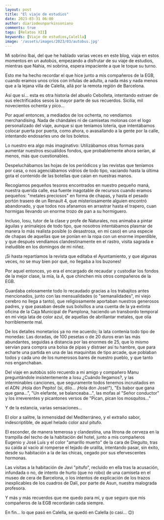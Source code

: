 ```yaml
---
layout: post
title: "El viaje de estudios"
date: 2023-03-31 06:00
author: diariodeunparkinsoniano
comments: true
tags: [Relatos XII] 
keywords: [Viaje de estudios,Calella]
image: '/assets/images/2023/03/autobus.jpg'
---
```

Mi sobrino Ibai, del que he hablado varias veces en este blog, viaja en estos momentos en un autobús, empezando a disfrutar de su viaje de estudios, mientras que Nahia, mi sobrina, espera impaciente a que le toque su turno.

Esto me ha hecho recordar el que hice junto a mis compañeros de la EGB, cuando eramos unos críos con ínfulas de adulto, a nada más y nada menos que a la lejana villa de Calella, allá por la remota región de Barcelona.

Así que sí... esta es otra historia del abuelo Cebolleta, intentando extraer de sus electrificados sesos la mayor parte de sus recuerdos. Sicilia, mil novecientos ochenta y pico...

Por aquel entonces, a mediados de los ochenta, no vendíamos merchandising. Nada de chándales ni de camisetas molonas con el logo personalizado del viaje, aunque si que teníamos lotería, que intentábamos colocar puerta por puerta, como ahora, o avasallando a la gente por la calle, intentando endosarles uno de los boletos.

Lo nuestro era algo más imaginativo: Utilizábamos otras formas para aumentar nuestros escuálidos fondos, que probablemente ahora serían, al menos, más que cuestionables.

Despeluchábamos las hojas de los periódicos y las revistas que teníamos por casa, o nos agenciábamos vidrios de todo tipo, vaciando hasta la última gota el contenido de las botellas que caían en nuestras manos.

Recogíamos pequeños tesoros encontrados en nuestro pequeño maná, nuestra querida calle, esa fuente inagotable de recursos cuando eramos pequeños: "metales preciosos" en forma de chapas, y hasta el pesado portón trasero de un Renault 4, que misteriosamente alguien encontró abandonado, y que todos nos afanamos en arrastrar hasta el trapero, cuan hormigas llevando un enorme trozo de pan a su hormiguero.

Incluso, Iosu, tutor de la clase y profe de Naturales, nos animaba a pintar águilas y animalejos de todo tipo, que nosotros intentábamos plasmar de manera lo más realista posible (o desastrosa, en mi caso) en una especie de chapas de aquellas que se ponían en la ropa con un enorme imperdible, y que después vendíamos clandestinamente en el rastro, visita sagrada e ineludible  en los domingos de mi niñez.

¡Si hasta repartíamos la revista que editaba el Ayuntamiento, y que algunas veces, no se muy bien por qué, no llegaba a los buzones!

Por aquel entonces, yo era el encargado de recaudar y custodiar los fondos de la mejor clase, la mía, la A, que chinchen mis otros compañeros de la EGB.

Guardaba celosamente todo lo recaudado gracias a los trabajitos antes mencionados, junto con las mensualidades (o "semanalidades", mi viejo cerebro no llega a tanto), que religiosamente aportaban nuestros generosos padres, y que pasaban desde sus bolsillos a una cuenta de la ya extinta oficina de la Caja Municipal de Pamplona, haciendo un transbordo temporal en mi vieja lata de color azul, de aquellas de abrillantar metales, que olía horriblemente mal.

De los detalles monetarios ya no me acuerdo; la lata contenía todo tipo de monedas: Las doradas, de 100 pesetas o de 20 duros eran las más abundantes, seguidas a distancia por las enormes de 25, que lo mismo servían para compra una bolsa de pipas y distraer así tu hambre, que para echarte una partida en una de las maquinitas de tipo arcade, que poblaban todos y cada uno de los numerosos bares de nuestro pueblo, y que tanto nos enganchaban.

Del viaje en autobús sólo recuerdo a mi amigo y compañero Manu preguntándole insistentemente a Iosu ¿Cuándo llegamos?, y las interminables canciones, que seguramente todos tenemos incrustados en el ADN: ¡Hola don Pepito! (sí, dilo... ¡Hola don José!"), "Es babor que gana que gana...", "Un elefante, se balanceaba...", las mofas al "Señor conductor" y los irreverentes y picantones versos de "Pican, pican los mosquitos..."

Y de la estancia, varias sensaciones...

El olor a salitre, la inmensidad del Mediterráneo, y el extraño sabor, indescriptible, de aquel helado color azul pitufo.

El esconder, de manera temerosa y clandestina, una litrona de cerveza en la trampilla del techo de la habitación del hotel, junto a mis compañeros Eugenio y José Luís y el color "amarillo muerto" de la cara de Dieguito, tras su caída al vacío al romperse el tejado de uralita, intentando pasar, sin éxito, desde su habitación a la de las chicas, cegado por sus efervescentes hormonas.

Las visitas a la habitación de Javi "pitufo", recluido en ella tras la acusación, infundada o no, de intento de hurto (que no robo) de una camiseta en el museo de cera de Barcelona, o los intentos de explicación de los trazos inexplicables de los cuadros de Dalí, por parte de Asun, nuestra malograda profesora.

Y más y más recuerdos que me quedo para mí, y que seguro que mis compañeros de la EGB recordarán cada siempre.

En fin... lo que pasó en Calella, se quedó en Calella (o casi... 😉)
